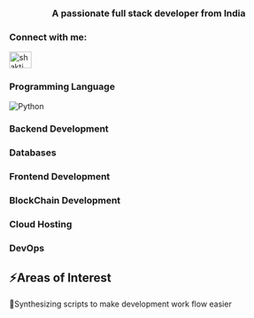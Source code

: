 <h3 align="center">A passionate full stack developer from India</h3>

<h3 align="left">Connect with me:</h3>
<p align="left">
<a href="https://linkedin.com/in/shakti dube" target="blank"><img align="center" src="https://raw.githubusercontent.com/rahuldkjain/github-profile-readme-generator/master/src/images/icons/Social/linked-in-alt.svg" alt="shakti dube" height="30" width="40" /></a>
</p>

### Programming Language
![Python](https://img.shields.io/badge/Python-FFD43B?style=for-the-badge&logo=python&logoColor=blue)



### Backend Development


### Databases


### Frontend Development


### BlockChain Development


### Cloud Hosting


### DevOps


## ⚡Areas of Interest
🌟Synthesizing scripts to make development work flow easier
